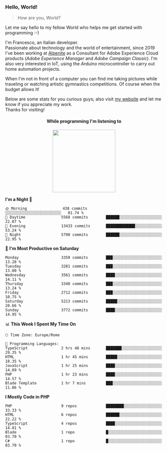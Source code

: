 ### Hello, World!

> How are you, World?

Let me say hello to my fellow World who helps me get started with programming :-)

I'm Francesco, an Italian developer.  
Passionate about technology and the world of entertainment, since 2019 I've been working at [Alpenite](https://www.alpenite.com) as a Consultant for Adobe Experience Cloud products (*Adobe Experience Manager* and *Adobe Campaign Classic*). I'm also very interested in IoT, using the *Arduino* microcontroller to carry out home automation projects.

When I'm not in front of a computer you can find me taking pictures while traveling or watching artistic gymnastics competitions. Of course when the budget allows it!

Below are some stats for you curious guys; also visit [my website](https://www.francescorega.eu) and let me know if you appreciate my work.  
Thanks for visiting!

<div align="center">
  <h4>While programming I'm listening to</h4>
  <a href="https://apps.francescorega.eu/now-playing/11147232609" target="_blank"><img src="https://apps.francescorega.eu/now-playing/11147232609" width="200"></a>
</div>

<!--START_SECTION:waka-->
**I'm a Night 🦉** 

```text
🌞 Morning                438 commits         ░░░░░░░░░░░░░░░░░░░░░░░░░   01.74 % 
🌆 Daytime                5568 commits        ██████░░░░░░░░░░░░░░░░░░░   22.07 % 
🌃 Evening                13433 commits       █████████████░░░░░░░░░░░░   53.24 % 
🌙 Night                  5790 commits        ██████░░░░░░░░░░░░░░░░░░░   22.95 % 
```
📅 **I'm Most Productive on Saturday** 

```text
Monday                   3350 commits        ███░░░░░░░░░░░░░░░░░░░░░░   13.28 % 
Tuesday                  3281 commits        ███░░░░░░░░░░░░░░░░░░░░░░   13.00 % 
Wednesday                3561 commits        ████░░░░░░░░░░░░░░░░░░░░░   14.11 % 
Thursday                 3340 commits        ███░░░░░░░░░░░░░░░░░░░░░░   13.24 % 
Friday                   2712 commits        ███░░░░░░░░░░░░░░░░░░░░░░   10.75 % 
Saturday                 5213 commits        █████░░░░░░░░░░░░░░░░░░░░   20.66 % 
Sunday                   3772 commits        ████░░░░░░░░░░░░░░░░░░░░░   14.95 % 
```


📊 **This Week I Spent My Time On** 

```text
🕑︎ Time Zone: Europe/Rome

💬 Programming Languages: 
TypeScript               2 hrs 48 mins       ███████░░░░░░░░░░░░░░░░░░   29.35 % 
HTML                     1 hr 45 mins        █████░░░░░░░░░░░░░░░░░░░░   18.35 % 
JavaScript               1 hr 25 mins        ████░░░░░░░░░░░░░░░░░░░░░   14.89 % 
PHP                      1 hr 23 mins        ████░░░░░░░░░░░░░░░░░░░░░   14.57 % 
Blade Template           1 hr 7 mins         ███░░░░░░░░░░░░░░░░░░░░░░   11.86 % 
```

**I Mostly Code in PHP** 

```text
PHP                      9 repos             ████████░░░░░░░░░░░░░░░░░   33.33 % 
HTML                     6 repos             ██████░░░░░░░░░░░░░░░░░░░   22.22 % 
TypeScript               4 repos             ████░░░░░░░░░░░░░░░░░░░░░   14.81 % 
Blade                    1 repo              █░░░░░░░░░░░░░░░░░░░░░░░░   03.70 % 
C#                       1 repo              █░░░░░░░░░░░░░░░░░░░░░░░░   03.70 % 
```




<!--END_SECTION:waka-->
